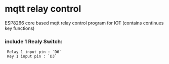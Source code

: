 # mqtt relay control
ESP8266 core based mqtt relay control program for IOT (contains continues key functions)

### include 1 Realy Switch:
     Relay 1 input pin : `D6`
     Key 1 input pin : `D3`
